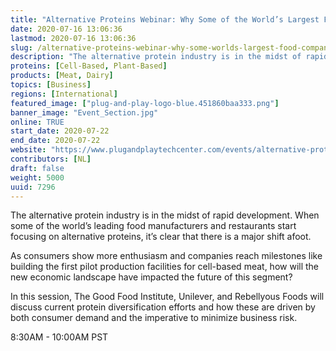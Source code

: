 ```yaml
---
title: "Alternative Proteins Webinar: Why Some of the World’s Largest Food Companies are Diversifying"
date: 2020-07-16 13:06:36
lastmod: 2020-07-16 13:06:36
slug: /alternative-proteins-webinar-why-some-worlds-largest-food-companies-are-diversifying
description: "The alternative protein industry is in the midst of rapid development. When some of the world’s leading food manufacturers and restaurants start focusing on alternative proteins, it’s clear that there is a major shift afoot. As consumers show more enthusiasm and companies reach milestones like building the first pilot production facilities for cell-based meat, how will the new economic landscape have impacted the future of this segment?"
proteins: [Cell-Based, Plant-Based]
products: [Meat, Dairy]
topics: [Business]
regions: [International]
featured_image: ["plug-and-play-logo-blue.451860baa333.png"]
banner_image: "Event_Section.jpg"
online: TRUE
start_date: 2020-07-22
end_date: 2020-07-22
website: "https://www.plugandplaytechcenter.com/events/alternative-proteins-webinar/"
contributors: [NL]
draft: false
weight: 5000
uuid: 7296
---
```

<p>The alternative protein industry is in the midst of rapid development. When some of the world’s leading food manufacturers and restaurants start focusing on alternative proteins, it’s clear that there is a major shift afoot. </p>
<p>As consumers show more enthusiasm and companies reach milestones like building the first pilot production facilities for cell-based meat, how will the new economic landscape have impacted the future of this segment?</p>
<p>In this session, The Good Food Institute, Unilever, and Rebellyous Foods will discuss current protein diversification efforts and how these are driven by both consumer demand and the imperative to minimize business risk.</p>
<p>8:30AM - 10:00AM PST</p>
